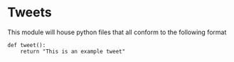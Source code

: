 # Tweets

This module will house python files that all conform to the following format

	def tweet():
	    return "This is an example tweet"
